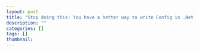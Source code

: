 ```yaml
---
layout: post
title: "Stop doing this! You have a better way to write Config in .Net Core"
description: ""
categories: []
tags: []
thumbnail: 
---
```



